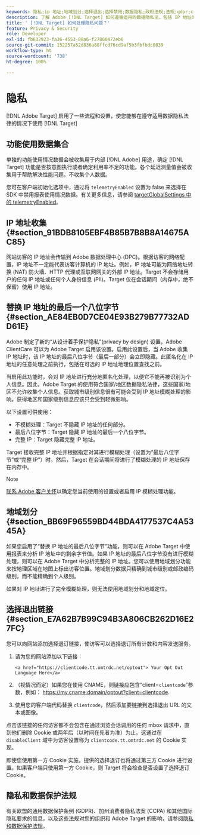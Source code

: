 ```yaml
---
keywords: 隐私;ip 地址;地域划分;选择退出;选择禁用;数据隐私;政府法规;法规;gdpr;ccpa
description: 了解 Adobe [!DNL Target] 如何遵循适用的数据隐私法，包括 IP 地址的收集和处理，以及选择退出指令。
title: ' [!DNL Target] 如何处理隐私问题？'
feature: Privacy & Security
role: Developer
exl-id: fb632923-fa36-4553-88a6-f27860472eb6
source-git-commit: 152257a52d836a88ffcd76cd9af5b3fbfbdc0839
workflow-type: ht
source-wordcount: '738'
ht-degree: 100%

---
```


# 隐私

[!DNL Adobe Target] 启用了一些流程和设置，使您能够在遵守适用数据隐私法律的情况下使用 [!DNL Target]

## 功能使用数据集合

单独的功能使用情况数据会被收集用于内部 [!DNL Adobe] 用途，确定 [!DNL Target] 功能是否按意图执行或者确定利用率不足的功能。各个延迟测量值会被收集用于帮助解决性能问题。不收集个人数据。

您可在客户端初始化选项中，通过将 `telemetryEnabled` 设置为 false 来选择在 SDK 中禁用报表使用情况数据。有关更多信息，请参阅 [targetGlobalSettings 中的 telemetryEnabled](/help/main/c-implementing-target/c-implementing-target-for-client-side-web/targetgobalsettings.md#telemetry)。

## IP 地址收集 {#section_91BDB8105EBF4B85B7B8B8A14675AC85}

网站访客的 IP 地址会传输到 Adobe 数据处理中心 (DPC)。根据访客的网络配置，IP 地址不一定能代表访客计算机的 IP 地址。例如，IP 地址可能为网络地址转换 (NAT) 防火墙、HTTP 代理或互联网网关的外部 IP 地址。Target 不会存储用户的任何 IP 地址或任何个人身份信息 (PII)。Target 仅在会话期间（内存中，绝不保留）使用 IP 地址。

## 替换 IP 地址的最后一个八位字节 {#section_AE84EB0D7CE04E93B279B77732ADD61E}

Adobe 制定了新的“从设计着手保护隐私”(privacy by design) 设置，Adobe ClientCare 可以为 Adobe Target 启用该设置。启用此设置后，当 Adobe 收集 IP 地址时，该 IP 地址的最后八位字节（最后一部分）会立即隐藏。此匿名化在 IP 地址的任意处理之前执行，包括在可选的 IP 地址地理位置查找之前。

当启用此功能时，会对 IP 地址进行充分地匿名化处理，以便它不能再被识别为个人信息。因此，Adobe Target 的使用符合国家/地区数据隐私法律，这些国家/地区不允许收集个人信息。获取城市级别信息很有可能会受到 IP 地址模糊处理的影响。获得地区和国家级别信息应该只会受到轻微影响。

以下设置可供使用：

* 不模糊处理：Target 不隐藏 IP 地址的任何部分。
* 最后八位字节：Target 隐藏 IP 地址的最后一个八位字节。
* 完整 IP：Target 隐藏完整 IP 地址。

Target 接收完整 IP 地址并根据指定对其进行模糊处理（设置为“最后八位字节”或“完整 IP”）时。然后，Target 在会话期间将进行了模糊处理的 IP 地址保存在内存中。

>[!NOTE]
>
>[联系 Adobe 客户关怀](/help/main/cmp-resources-and-contact-information.md#reference_ACA3391A00EF467B87930A450050077C)以确定您当前使用的设置或者启用 IP 模糊处理功能。

## 地域划分 {#section_BB69F96559BD44BDA4177537C4A5345A}

如果您启用了“替换 IP 地址的最后八位字节”功能，则可以在 Adobe Target 中使用报表来分析 IP 地址中的剩余字节值。如果 IP 地址的最后八位字节没有进行模糊处理，则可以在 Adobe Target 中分析完整的 IP 地址。您可以使用地域划分功能来按地理区域在地图上标出访客位置。地域划分数据只精确到城市级别或邮政编码级别，而不能精确到个人级别。

如果对 IP 地址进行了完全模糊处理，则无法使用地域划分和地域定位。

## 选择退出链接 {#section_E7A62B7B99C94B3A806CB262D16E27FC}

您可以向网站添加选择退订链接，使访客可以选择退订所有计数和内容发送服务。

1. 请为您的网站添加以下链接：

   `<a href="https://clientcode.tt.omtrdc.net/optout"> Your Opt Out Language Here</a>`

1. （视情况而定）如果您在使用 CNAME，则链接应包含“client=`clientcode`”参数，例如：
https://my.cname.domain/optout?client=clientcode.

1. 使用您的客户端代码替换 `clientcode`，然后添加要链接到选择退出 URL 的文本或图像。

点击该链接的任何访客都不会包含在通过浏览会话调用的任何 mbox 请求中，直到他们删除 Cookie 或两年后（以时间在先者为准）为止。这通过在 `disableClient` 域中为访客设置称为 `clientcode.tt.omtrdc.net` 的 Cookie 实现。

即使您使用第一方 Cookie 实施，提供的选择退订也将通过第三方 Cookie 进行设置。如果客户端只使用第一方 Cookie，则 Target 将会检查是否设置了选择退订 Cookie。

## 隐私和数据保护法规

有关欧盟的通用数据保护条例 (GDPR)、加州消费者隐私法案 (CCPA) 和其他国际隐私要求的信息，以及这些法规对您的组织和 Adobe Target 的影响，请参阅[隐私和数据保护法规](/help/main/c-implementing-target/c-considerations-before-you-implement-target/c-privacy/cmp-privacy-and-general-data-protection-regulation.md)。
